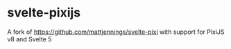 # svelte-pixijs
 A fork of https://github.com/mattjennings/svelte-pixi with support for PixiJS v8 and Svelte 5
